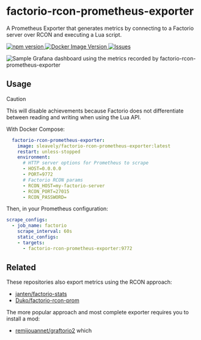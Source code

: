 # factorio-rcon-prometheus-exporter

A Prometheus Exporter that generates metrics by connecting to a Factorio server over RCON and executing a Lua script.

[ ![npm version](https://img.shields.io/npm/v/factorio-rcon-prometheus-exporter.svg?style=flat) ](https://npmjs.org/package/factorio-rcon-prometheus-exporter "View this project on npm") [ ![Docker Image Version](https://img.shields.io/docker/v/sleavely/factorio-rcon-prometheus-exporter?label=Docker)
](https://hub.docker.com/r/sleavely/factorio-rcon-prometheus-exporter) [ ![Issues](https://img.shields.io/github/issues/Sleavely/factorio-rcon-prometheus-exporter.svg?label=Github+issues) ](https://github.com/Sleavely/factorio-rcon-prometheus-exporter/issues)

![Sample Grafana dashboard using the metrics recorded by factorio-rcon-prometheus-exporter](https://i.imgur.com/sxxBGP2.png)

## Usage

> [!CAUTION]
> This will disable achievements because Factorio does not differentiate between reading and writing when using the Lua API.

With Docker Compose:

```yaml
  factorio-rcon-prometheus-exporter:
    image: sleavely/factorio-rcon-prometheus-exporter:latest
    restart: unless-stopped
    environment:
      # HTTP server options for Prometheus to scrape
      - HOST=0.0.0.0
      - PORT=9772
      # Factorio RCON params
      - RCON_HOST=my-factorio-server
      - RCON_PORT=27015
      - RCON_PASSWORD=
```

Then, in your Prometheus configuration:

```yaml
scrape_configs:
  - job_name: factorio
    scrape_interval: 60s
    static_configs:
    - targets:
      - factorio-rcon-prometheus-exporter:9772
```

## Related

These repositories also export metrics using the RCON approach:

- [janten/factorio-stats](https://github.com/janten/factorio-stats)
- [Duko/factorio-rcon-prom](https://github.com/Duko/factorio-rcon-prom)

The more popular approach and most complete exporter requires you to install a mod:

- [remijouannet/graftorio2](https://github.com/remijouannet/graftorio2) which
